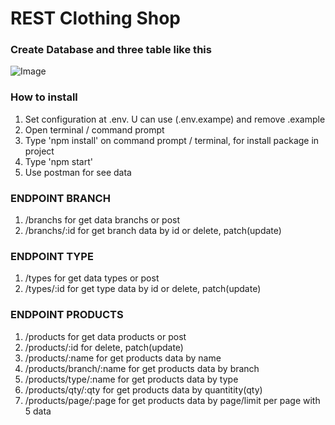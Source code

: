 # REST Clothing Shop

### Create Database and three table like this
![Image](https://i.imgur.com/dvs2olH.png)

### How to install
1. Set configuration at .env. U can use (.env.exampe) and remove .example 
2. Open terminal / command prompt
3. Type 'npm install' on command prompt / terminal, for install package in project
4. Type 'npm start'
5. Use postman for see data

### ENDPOINT BRANCH
1. /branchs for get data branchs or post
2. /branchs/:id for get branch data by id or delete, patch(update)

### ENDPOINT TYPE
1. /types for get data types or post
2. /types/:id for get type data by id or delete, patch(update)

### ENDPOINT PRODUCTS
1. /products for get data products or post
2. /products/:id for delete, patch(update)
3. /products/:name for get products data by name
4. /products/branch/:name for get products data by branch
5. /products/type/:name for get products data by type
6. /products/qty/:qty for get products data by quantitity(qty)
7. /products/page/:page for get products data by page/limit per page with 5 data
